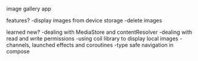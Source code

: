 image gallery app

features?
-display images from device storage
-delete images

learned new?
-dealing with MediaStore and contentResolver
-dealing with read and write permissions
-using coil library to display local images
-channels, launched effects and coroutines
-type safe navigation in compose
